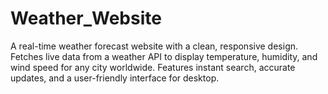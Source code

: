 # Weather_Website
A real-time weather forecast website with a clean, responsive design. Fetches live data from a weather API to display temperature, humidity, and wind speed for any city worldwide. Features instant search, accurate updates, and a user-friendly interface for desktop.
